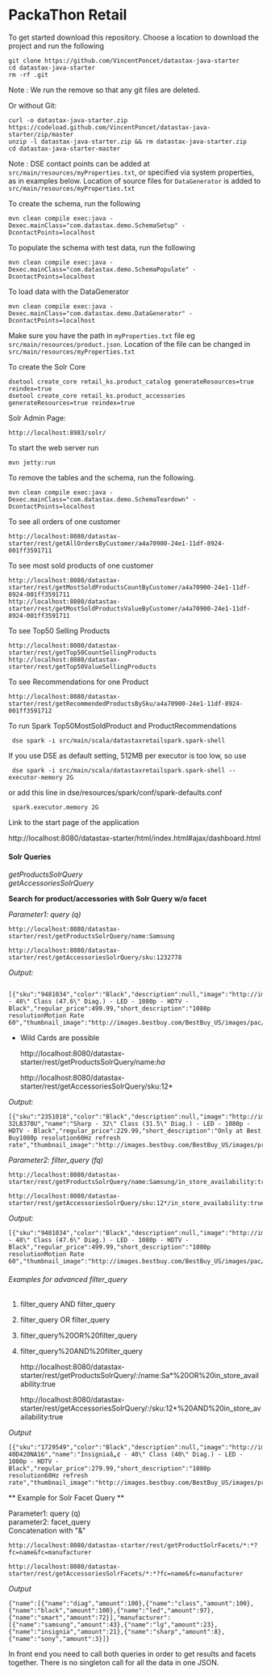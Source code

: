 PackaThon Retail
========================

To get started download this repository. Choose a location to download the project and run the following
```
git clone https://github.com/VincentPoncet/datastax-java-starter
cd datastax-java-starter
rm -rf .git
```
Note : We run the remove so that any git files are deleted.

Or without Git:

```
curl -o datastax-java-starter.zip https://codeload.github.com/VincentPoncet/datastax-java-starter/zip/master
unzip -l datastax-java-starter.zip && rm datastax-java-starter.zip
cd datastax-java-starter-master
```

Note : DSE contact points can be added at `src/main/resources/myProperties.txt`, or
	   specified via system properties, as in examples below.
	   Location of source files for `DataGenerator` is added to `src/main/resources/myProperties.txt`



To create the schema, run the following

	mvn clean compile exec:java -Dexec.mainClass="com.datastax.demo.SchemaSetup" -DcontactPoints=localhost

To populate the schema with test data, run the following

	mvn clean compile exec:java -Dexec.mainClass="com.datastax.demo.SchemaPopulate" -DcontactPoints=localhost
	
To load data with the DataGenerator
	
	mvn clean compile exec:java -Dexec.mainClass="com.datastax.demo.DataGenerator" -DcontactPoints=localhost
	
Make sure you have the path in `myProperties.txt` file eg `src/main/resources/product.json`.
Location of the file can be changed in `src/main/resources/myProperties.txt`

To create the Solr Core 

	dsetool create_core retail_ks.product_catalog generateResources=true reindex=true
	dsetool create_core retail_ks.product_accessories generateResources=true reindex=true

Solr Admin Page:
	
	http://localhost:8983/solr/

	
To start the web server run 

	mvn jetty:run


To remove the tables and the schema, run the following.

    mvn clean compile exec:java -Dexec.mainClass="com.datastax.demo.SchemaTeardown" -DcontactPoints=localhost

To see all orders of one customer

	http://localhost:8080/datastax-starter/rest/getAllOrdersByCustomer/a4a70900-24e1-11df-8924-001ff3591711

To see most sold products of one customer

    http://localhost:8080/datastax-starter/rest/getMostSoldProductsCountByCustomer/a4a70900-24e1-11df-8924-001ff3591711
    http://localhost:8080/datastax-starter/rest/getMostSoldProductsValueByCustomer/a4a70900-24e1-11df-8924-001ff3591711

To see Top50 Selling Products

    http://localhost:8080/datastax-starter/rest/getTop50CountSellingProducts
    http://localhost:8080/datastax-starter/rest/getTop50ValueSellingProducts
    
To see Recommendations for one Product

    http://localhost:8080/datastax-starter/rest/getRecommendedProductsBySku/a4a70900-24e1-11df-8924-001ff3591712

To run Spark Top50MostSoldProduct and ProductRecommendations

     dse spark -i src/main/scala/datastaxretailspark.spark-shell

If you use DSE as default setting, 512MB per executor is too low, so use 

     dse spark -i src/main/scala/datastaxretailspark.spark-shell --executor-memory 2G
     
or add this line in dse/resources/spark/conf/spark-defaults.conf

     spark.executor.memory 2G


Link to the start page of the application

   http://localhost:8080/datastax-starter/html/index.html#ajax/dashboard.html


#### Solr Queries 

*getProductsSolrQuery*   
*getAccessoriesSolrQuery*

**Search for product/accessories with Solr Query w/o facet**

*Parameter1: query (q)*

	http://localhost:8080/datastax-starter/rest/getProductsSolrQuery/name:Samsung
	
	http://localhost:8080/datastax-starter/rest/getAccessoriesSolrQuery/sku:1232778
	
*Output:*

	   [{"sku":"9481034","color":"Black","description":null,"image":"http://images.bestbuy.com/BestBuy_US/images/pac/products/1313/1313487731/1313487731_sa.jpg","in_store_availability":true,"manufacturer":"Samsung","model_number":"UN48J5000AFXZA","name":"Samsung - 48\" Class (47.6\" Diag.) - LED - 1080p - HDTV - Black","regular_price":499.99,"short_description":"1080p resolutionMotion Rate 60","thumbnail_image":"http://images.bestbuy.com/BestBuy_US/images/pac/products/1313/1313487731/1313487731_s.gif","upc":"887276069173"}]
	
  * Wild Cards are possible
  
	http://localhost:8080/datastax-starter/rest/getProductsSolrQuery/name:*ha*
	
	http://localhost:8080/datastax-starter/rest/getAccessoriesSolrQuery/sku:12*
	
*Output:*

	[{"sku":"2351018","color":"Black","description":null,"image":"http://images.bestbuy.com/BestBuy_US/images/products/2351/2351018_sa.jpg","in_store_availability":true,"manufacturer":"Sharp","model_number":"LC-32LB370U","name":"Sharp - 32\" Class (31.5\" Diag.) - LED - 1080p - HDTV - Black","regular_price":229.99,"short_description":"Only at Best Buy1080p resolution60Hz refresh rate","thumbnail_image":"http://images.bestbuy.com/BestBuy_US/images/products/2351/2351018_s.gif","upc":"600603185625"}]
	

*Parameter2: filter_query (fq)*
	
	http://localhost:8080/datastax-starter/rest/getProductsSolrQuery/name:Samsung/in_store_availability:true
	
	http://localhost:8080/datastax-starter/rest/getAccessoriesSolrQuery/sku:12*/in_store_availability:true

*Output:*

	[{"sku":"9481034","color":"Black","description":null,"image":"http://images.bestbuy.com/BestBuy_US/images/pac/products/1313/1313487731/1313487731_sa.jpg","in_store_availability":true,"manufacturer":"Samsung","model_number":"UN48J5000AFXZA","name":"Samsung - 48\" Class (47.6\" Diag.) - LED - 1080p - HDTV - Black","regular_price":499.99,"short_description":"1080p resolutionMotion Rate 60","thumbnail_image":"http://images.bestbuy.com/BestBuy_US/images/pac/products/1313/1313487731/1313487731_s.gif","upc":"887276069173"}


###### Examples for advanced filter_query

1. filter_query AND filter_query
2. filter_query OR filter_query
3. filter_query%20OR%20filter_query
4. filter_query%20AND%20filter_query

	http://localhost:8080/datastax-starter/rest/getProductsSolrQuery/*:*/name:Sa*%20OR%20in_store_availability:true
	
	http://localhost:8080/datastax-starter/rest/getAccessoriesSolrQuery/*:*/sku:12*%20AND%20in_store_availability:true


*Output*

	[{"sku":"1729549","color":"Black","description":null,"image":"http://images.bestbuy.com/BestBuy_US/images/products/1729/1729549_sa.jpg","in_store_availability":true,"manufacturer":"Insigniaâ„¢","model_number":"NS-40D420NA16","name":"Insigniaâ„¢ - 40\" Class (40\" Diag.) - LED - 1080p - HDTV - Black","regular_price":279.99,"short_description":"1080p resolution60Hz refresh rate","thumbnail_image":"http://images.bestbuy.com/BestBuy_US/images/products/1729/1729549_s.gif","upc":"600603185021"}


** Example for Solr Facet Query **

Parameter1: query (q)   
parameter2: facet_query   
Concatenation with "&"

	
	http://localhost:8080/datastax-starter/rest/getProductSolrFacets/*:*?fc=name&fc=manufacturer
	
	http://localhost:8080/datastax-starter/rest/getAccessoriesSolrFacets/*:*?fc=name&fc=manufacturer

*Output*
	
	{"name":[{"name":"diag","amount":100},{"name":"class","amount":100},{"name":"black","amount":100},{"name":"led","amount":97},{"name":"smart","amount":72}],"manufacturer":[{"name":"samsung","amount":43},{"name":"lg","amount":23},{"name":"insignia","amount":21},{"name":"sharp","amount":8},{"name":"sony","amount":3}]}
  

In front end you need to call both queries in order to get results and facets together.
There is no singleton call for all the data in one JSON.
    
    
